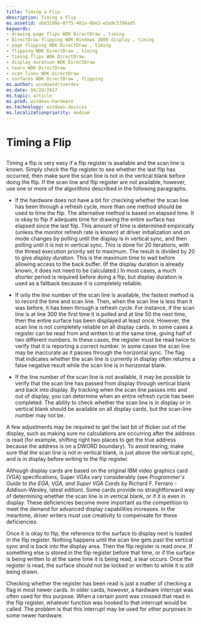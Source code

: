 ```yaml
---
title: Timing a Flip
description: Timing a Flip
ms.assetid: abd3188e-0f75-401a-88e3-e2a9c5788ad5
keywords:
- drawing page flips WDK DirectDraw , timing
- DirectDraw flipping WDK Windows 2000 display , timing
- page flipping WDK DirectDraw , timing
- flipping WDK DirectDraw , timing
- timing flips WDK DirectDraw
- display duration WDK DirectDraw
- tears WDK DirectDraw
- scan lines WDK DirectDraw
- surfaces WDK DirectDraw , flipping
ms.author: windowsdriverdev
ms.date: 04/20/2017
ms.topic: article
ms.prod: windows-hardware
ms.technology: windows-devices
ms.localizationpriority: medium
---
```


# Timing a Flip


## <span id="ddk_timing_a_flip_gg"></span><span id="DDK_TIMING_A_FLIP_GG"></span>


Timing a flip is very easy if a flip register is available and the scan line is known. Simply check the flip register to see whether the last flip has occurred, then make sure the scan line is not in the vertical blank before doing the flip. If the scan line and flip register are not available, however, use one or more of the algorithms described in the following paragraphs.

-   If the hardware does not have a bit for checking whether the scan line has been through a refresh cycle, more than one method should be used to time the flip. The alternative method is based on elapsed time. It is okay to flip if adequate time for drawing the entire surface has elapsed since the last flip. This amount of time is determined empirically (unless the monitor refresh rate is known) at driver initialization and on mode changes by polling until the display is in vertical sync, and then polling until it is not in vertical sync. This is done for 20 iterations, with the thread execution priority set to maximum. The result is divided by 20 to give *display duration*. This is the maximum time to wait before allowing access to the back buffer. (If the display duration is already known, it does not need to be calculated.) In most cases, a much shorter period is required before doing a flip, but display duration is used as a fallback because it is completely reliable.

-   If only the line number of the scan line is available, the fastest method is to record the time and scan line. Then, when the scan line is less than it was before, it has been through a refresh cycle. For instance, if the scan line is at line 300 the first time it is polled and at line 50 the next time, then the entire surface has been displayed at least once. However, the scan line is not completely reliable on all display cards. In some cases a register can be read from and written to at the same time, giving half of two different numbers. In these cases, the register must be read twice to verify that it is reporting a correct number. In some cases the scan line may be inaccurate as it passes through the horizontal sync. The flag that indicates whether the scan line is currently in display often returns a false negative result while the scan line is in horizontal blank.

-   If the line number of the scan line is not available, it may be possible to verify that the scan line has passed from display through vertical blank and back into display. By tracking when the scan line passes into and out of display, you can determine when an entire refresh cycle has been completed. The ability to check whether the scan line is in display or in vertical blank should be available on all display cards, but the scan-line number may not be.

A few adjustments may be required to get the last bit of flicker out of the display, such as making sure no calculations are occurring after the address is read (for example, shifting right two places to get the true address because the address is on a DWORD boundary). To avoid tearing, make sure that the scan line is not in vertical blank, is just above the vertical sync, and is in display before writing to the flip register.

Although display cards are based on the original IBM video graphics card (VGA) specifications, Super VGAs vary considerably (see *Programmer's Guide to the EGA, VGA, and Super VGA Cards* by Richard F. Ferraro - Addison-Wesley, latest edition). Some cards provide no straightforward way of determining whether the scan line is in vertical blank, or if it is even in display. These deficiencies become more important as the competition to meet the demand for advanced display capabilities increases. In the meantime, driver writers must use creativity to compensate for these deficiencies.

Once it is okay to flip, the reference to the surface to display next is loaded in the flip register. Nothing happens until the scan line gets past the vertical sync and is back into the display area. Then the flip register is read once. If something else is stored in the flip register before that time, or if the surface is being written to at the same time it is being read, a tear occurs. Once the register is read, the surface should not be locked or written to while it is still being drawn.

Checking whether the register has been read is just a matter of checking a flag in most newer cards. In older cards, however, a hardware interrupt was often used for this purpose. When a certain point was crossed that read in the flip register, whatever function was hooked to that interrupt would be called. The problem is that this interrupt may be used for other purposes in some newer hardware.

 

 





